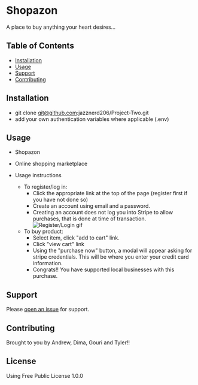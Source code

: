 # Shopazon
A place to buy anything your heart desires...


## Table of Contents

- [Installation](#installation)
- [Usage](#usage)
- [Support](#support)
- [Contributing](#contributing)

## Installation

- git clone git@github.com:jazznerd206/Project-Two.git
- add your own authentication variables where applicable (.env)

## Usage

- Shopazon
- Online shopping marketplace

- Usage instructions
    - To register/log in:
        - Click the appropriate link at the top of the page (register first if you have not done so)
        - Create an account using email and a password.
        - Creating an account does not log you into Stripe to allow purchases, that is done at time of transaction.
![Register/Login gif](ShopazonLoginGif.gif)
    - To buy product:
        - Select item, click "add to cart" link.
        - Click "view cart" link
        - Using the "purchase now" button, a modal will appear asking for stripe credentials. This will be where you enter your credit card information.
        - Congrats!! You have supported local businesses with this purchase.


## Support

Please [open an issue](https://github.com/jazznerd206/Project-Two/issues/new) for support.

## Contributing

Brought to you by Andrew, Dima, Gouri and Tyler!!

## License

Using Free Public License 1.0.0

